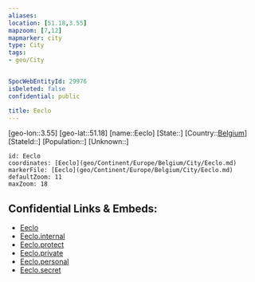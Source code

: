 ```yaml
---
aliases: 
location: [51.18,3.55]
mapzoom: [7,12] 
mapmarker: city 
type: City
tags:
- geo/City


SpocWebEntityId: 29976
isDeleted: false
confidential: public

title: Eeclo
---
```

[geo-lon::3.55]
[geo-lat::51.18]
[name::Eeclo]
[State::]
[Country::[Belgium](geo/Continent/Europe/Belgium.md)]
[StateId::]
[Population::]
[Unknown::]


```leaflet
id: Eeclo
coordinates: [Eeclo](geo/Continent/Europe/Belgium/City/Eeclo.md)
markerFile: [Eeclo](geo/Continent/Europe/Belgium/City/Eeclo.md)
defaultZoom: 11 
maxZoom: 18
```


## Confidential Links & Embeds: 
- [Eeclo](../../../../../../_public/geo/Continent/Europe/Belgium/City/Eeclo.md) 
- [Eeclo.internal](../../../../../../_internal/geo/Continent/Europe/Belgium/City/Eeclo.internal.md) 
- [Eeclo.protect](../../../../../../_protect/geo/Continent/Europe/Belgium/City/Eeclo.protect.md) 
- [Eeclo.private](../../../../../../_private/geo/Continent/Europe/Belgium/City/Eeclo.private.md) 
- [Eeclo.personal](../../../../../../_personal/geo/Continent/Europe/Belgium/City/Eeclo.personal.md) 
- [Eeclo.secret](../../../../../../_secret/geo/Continent/Europe/Belgium/City/Eeclo.secret.md) 
